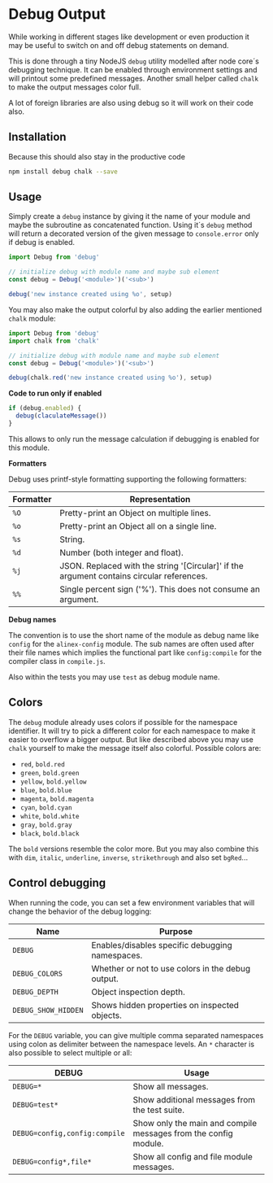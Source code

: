 # Debug Output

While working in different stages like development or even production it may be
useful to switch on and off debug statements on demand.

This is done through a tiny NodeJS `debug` utility modelled after node core´s
debugging technique. It can be enabled through environment settings and will printout
some predefined messages. Another small helper called `chalk` to make the output
messages color full.

A lot of foreign libraries are also using debug so it will work on their code also.


## Installation

Because this should also stay in the productive code

```bash
npm install debug chalk --save
```


## Usage

Simply create a `debug` instance by giving it the name of your module and maybe
the subroutine as concatenated function. Using it´s `debug` method will return a
decorated version of the given message to `console.error` only if debug is enabled.

```js
import Debug from 'debug'

// initialize debug with module name and maybe sub element
const debug = Debug('<module>')('<sub>')

debug('new instance created using %o', setup)
```

You may also make the output colorful by also adding the earlier mentioned `chalk`
module:

```js
import Debug from 'debug'
import chalk from 'chalk'

// initialize debug with module name and maybe sub element
const debug = Debug('<module>')('<sub>')

debug(chalk.red('new instance created using %o'), setup)
```

__Code to run only if enabled__

```js
if (debug.enabled) {
  debug(claculateMessage())
}
```

This allows to only run the message calculation if debugging is enabled for this
module.

__Formatters__

Debug uses printf-style formatting supporting the following formatters:

| Formatter | Representation |
| --------- | -------------- |
| `%O` | Pretty-print an Object on multiple lines. |
| `%o` | Pretty-print an Object all on a single line. |
| `%s` | String. |
| `%d` | Number (both integer and float). |
| `%j` | JSON. Replaced with the string '[Circular]' if the argument contains circular references. |
| `%%` | Single percent sign ('%'). This does not consume an argument. |


__Debug names__

The convention is to use the short name of the module as debug name like `config` for
the `alinex-config` module. The sub names are often used after their file names which
implies the functional part like `config:compile` for the compiler class in `compile.js`.

Also within the tests you may use `test` as debug module name.


## Colors

The `debug` module already uses colors if possible for the namespace identifier. It
will try to pick a different color for each namespace to make it easier to overflow
a bigger output. But like described above you may use `chalk` yourself to make the
message itself also colorful. Possible colors are:

- `red`, `bold.red`
- `green`, `bold.green`
- `yellow`, `bold.yellow`
- `blue`, `bold.blue`
- `magenta`, `bold.magenta`
- `cyan`, `bold.cyan`
- `white`, `bold.white`
- `gray`, `bold.gray`
- `black`, `bold.black`

The `bold` versions resemble the color more. But you may also combine this with
`dim`, `italic`, `underline`, `inverse`, `strikethrough` and also set `bgRed`...


## Control debugging

When running the code, you can set a few environment variables that will change
the behavior of the debug logging:

| Name  | Purpose |
| ------| ------- |
| `DEBUG` | Enables/disables specific debugging namespaces. |
| `DEBUG_COLORS` | Whether or not to use colors in the debug output. |
| `DEBUG_DEPTH` | Object inspection depth. |
| `DEBUG_SHOW_HIDDEN` | Shows hidden properties on inspected objects. |

For the `DEBUG` variable, you can give multiple comma separated namespaces using
colon as delimiter between the namespace levels. An `*` character is also possible
to select multiple or all:

| DEBUG | Usage   |
| ------| ------- |
| `DEBUG=*` | Show all messages. |
| `DEBUG=test*` | Show additional messages from the test suite. |
| `DEBUG=config,config:compile` | Show only the main and compile messages from the config module. |
| `DEBUG=config*,file*` | Show all config and file module messages. |
